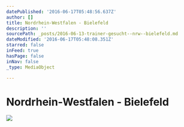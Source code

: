 ```yaml
---
datePublished: '2016-06-17T05:48:56.637Z'
author: []
title: Nordrhein-Westfalen - Bielefeld
description: ''
sourcePath: _posts/2016-06-13-trainer-gesucht--nrw--bielefeld.md
dateModified: '2016-06-17T05:48:08.351Z'
starred: false
inFeed: true
hasPage: false
inNav: false
_type: MediaObject

---
```

# Nordrhein-Westfalen - Bielefeld
![](https://the-grid-user-content.s3-us-west-2.amazonaws.com/ba4501d7-c5ca-493a-a8eb-78baa0387c01.jpg)
